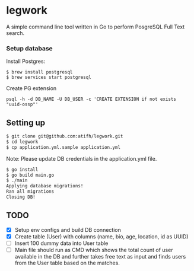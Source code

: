 legwork
===

A simple command line tool written in Go to perform PosgreSQL Full Text search.


### Setup database

Install Postgres:

```
$ brew install postgresql
$ brew services start postgresql
```

Create PG extension

```
psql -h -d DB_NAME -U DB_USER -c 'CREATE EXTENSION if not exists "uuid-ossp"'
```

## Setting up


``` sh
$ git clone git@github.com:atifh/legwork.git
$ cd legwork
$ cp application.yml.sample application.yml
```

Note: Please update DB credentials in the application.yml file.

``` sh
$ go install
$ go build main.go
$ ./main
Applying database migrations!
Ran all migrations
Closing DB!
```

## TODO

- [x] Setup env configs and build DB connection
- [x] Create table (User) with columns (name, bio, age, location, id as UUID)
- [ ] Insert 100 dummy data into User table
- [ ] Main file should run as CMD which shows the total count of user available in the DB and further takes free text as input and finds users from the User table based on the matches.
